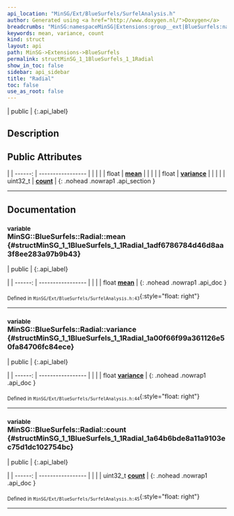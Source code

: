 ```yaml
---
api_location: "MinSG/Ext/BlueSurfels/SurfelAnalysis.h"
author: Generated using <a href="http://www.doxygen.nl/">Doxygen</a>
breadcrumbs: "MinSG:namespaceMinSG|Extensions:group__ext|BlueSurfels:namespaceMinSG_1_1BlueSurfels"
keywords: mean, variance, count
kind: struct
layout: api
path: MinSG->Extensions->BlueSurfels
permalink: structMinSG_1_1BlueSurfels_1_1Radial
show_in_toc: false
sidebar: api_sidebar
title: "Radial"
toc: false
use_as_root: false
---
```


| public |
{:.api_label}

## Description





## Public Attributes

|
| ------: | ----------------- |
|  | |
| float | **[mean](#structMinSG_1_1BlueSurfels_1_1Radial_1adf6786784d46d8aa3f8ee283a97b9b43)**  |
|  | |
| float | **[variance](#structMinSG_1_1BlueSurfels_1_1Radial_1a00f66f99a361126e50fa84706fc84ece)**  |
|  | |
| uint32_t | **[count](#structMinSG_1_1BlueSurfels_1_1Radial_1a64b6bde8a11a9103ec75d1dc102754bc)**  |
{: .nohead .nowrap1 .api_section }


-------------------------------------------------------------------

## Documentation

### <small>variable</small><br/> MinSG::BlueSurfels::Radial::mean {#structMinSG_1_1BlueSurfels_1_1Radial_1adf6786784d46d8aa3f8ee283a97b9b43}

| public |
{:.api_label}

|
| ------: | ----------------- |
|  |
| float **[mean](#structMinSG_1_1BlueSurfels_1_1Radial_1adf6786784d46d8aa3f8ee283a97b9b43)**  |
{: .nohead .nowrap1 .api_doc }





<sub>Defined in `MinSG/Ext/BlueSurfels/SurfelAnalysis.h:43`</sub>{:style="float: right"}

-------------------------------------------------------------------

### <small>variable</small><br/> MinSG::BlueSurfels::Radial::variance {#structMinSG_1_1BlueSurfels_1_1Radial_1a00f66f99a361126e50fa84706fc84ece}

| public |
{:.api_label}

|
| ------: | ----------------- |
|  |
| float **[variance](#structMinSG_1_1BlueSurfels_1_1Radial_1a00f66f99a361126e50fa84706fc84ece)**  |
{: .nohead .nowrap1 .api_doc }





<sub>Defined in `MinSG/Ext/BlueSurfels/SurfelAnalysis.h:44`</sub>{:style="float: right"}

-------------------------------------------------------------------

### <small>variable</small><br/> MinSG::BlueSurfels::Radial::count {#structMinSG_1_1BlueSurfels_1_1Radial_1a64b6bde8a11a9103ec75d1dc102754bc}

| public |
{:.api_label}

|
| ------: | ----------------- |
|  |
| uint32_t **[count](#structMinSG_1_1BlueSurfels_1_1Radial_1a64b6bde8a11a9103ec75d1dc102754bc)**  |
{: .nohead .nowrap1 .api_doc }





<sub>Defined in `MinSG/Ext/BlueSurfels/SurfelAnalysis.h:45`</sub>{:style="float: right"}

-------------------------------------------------------------------

